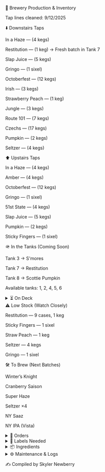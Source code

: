 🍻 Brewery Production & Inventory

Tap lines cleaned: 9/12/2025

⬇️ Downstairs Taps

In a Haze —
(4 kegs)

Restitution —
(1 keg) → Fresh batch in Tank 7

Slap Juice —
(5 kegs)

Gringo —
(1 sixel)

Octoberfest —
(12 kegs)

Irish —
(3 kegs)

Strawberry Peach —
(1 keg)

Jungle —
(3 kegs)

Route 101 —
(7 kegs)

Czechs —
(17 kegs)

Pumpkin —
(2 kegs)

Seltzer —
(4 kegs)

⬆️ Upstairs Taps

In a Haze —
(4 kegs)

Amber —
(4 kegs)

Octoberfest —
(12 kegs)

Gringo —
(1 sixel)

51st State —
(4 kegs)

Slap Juice —
(5 kegs)

Pumpkin —
(2 kegs)

Sticky Fingers —
(1 sixel)

🪖 In the Tanks (Coming Soon)

Tank 3 → S'mores

Tank 7 → Restitution

Tank 8 → Scottie Pumpkin

Available tanks: 1, 2, 4, 5, 6

<details> <summary>⏳ On Deck</summary>

She’s a Peach (7)

Road Soda (2 sixels)

99 Problems (3)

Mole Stout (3)

Cider (4 sixels)

Juicy Haze (2 sixels)

My Boy Blue (4)

Jacks (2)

Founders Sept (7)

Hindsight (1 sixel)

Founders Oct (7)

</details>
⚠️ Low Stock (Watch Closely)

Restitution — 9 cases, 1 keg

Sticky Fingers — 1 sixel

Straw Peach — 1 keg

Seltzer — 4 kegs

Gringo — 1 sixel

🛠 To Brew (Next Batches)

Winter’s Knight

Cranberry Saison

Super Haze

Seltzer ×4

NY Saaz

NY IPA (Vista)

<details> <summary>📑 Orders</summary>

Eagle (10/02): Restitution — 16 kegs, 12 sixels

</details>
<details> <summary>🧻 Labels Needed</summary>

Upcoming Brews:

Winter’s Knight

Super Haze

Inventory:

Boston South Irish Stout

S’mores

New West Coast

Founders Sept

Cherry Pineapple Sour

</details>
<details> <summary>📦 Ingredients</summary>

Needed:

Galaxy — 44 lbs

Amarillo — 44 lbs

Current Hops Inventory:
Nugget (27 lbs), Chinook (5 lbs), El Dorado (27 lbs), Warrior (5 lbs), NY Chinook (11 lbs), Centennial (221 lbs), Saaz (11 lbs), Vallestia (38 lbs), Zeus (33 lbs), Azacca (33 lbs), Simcoe (33 lbs), Citra (80 lbs), Amarillo (5 lbs), 32 DE 2021 (11 lbs), Mandarina (5 lbs)

</details>
<details> <summary>⚙️ Maintenance & Logs</summary>

Canning Line:

Greased 9/31

Replaced fill O-rings 9/28

Gland O-rings & spring 5/2

Other:

Mash grate cleaned 8/1

Water filters replaced 9/22

Safety / Quality / Maintenance

9/22: Left boils on → burn tops. Investigating with caustic + acid cycle.

9/1: Glycol chiller off. Glycol very low; topped off and restarted.

Checklists

Chiller Filter: [needs update]

Keggernut: None currently

Big Cooler Temp: 40°F (10/02)

Future Maintenance

New water barrier

Fix water softener

Paint floors

Glycol chiller pump bypassed — needs new fuses (received 5/27, waiting to install)

</details>

✍️ Compiled by Skyler Newberry

